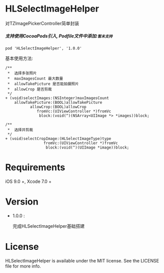 # HLSelectImageHelper
对TZImagePickerController简单封装

##### 支持使用CocoaPods引入, Podfile文件中添加:` 暂未支持 `

``` objc
pod 'HLSelectImageHelper', '1.0.0'
```

基本使用方法:<p>

``` objc
/**
 *  选择多张照片
 *  maxImagesCount 最大数量
 *  allowTakePicture 是否能拍摄照片
 *  allowCrop 是否剪裁
 */
+ (void)selectImages:(NSInteger)maxImagesCount
    allowTakePicture:(BOOL)allowTakePicture
           allowCrop:(BOOL)allowCrop
              fromVc:(UIViewController *)fromVc
               block:(void(^)(NSArray<UIImage *> *images))block;

/**
 *  选择并剪裁
 */
+ (void)selectCropImage:(HLSelectImageType)type
                 fromVc:(UIViewController *)fromVc
                  block:(void(^)(UIImage *image))block;
```

# Requirements

iOS 9.0 +, Xcode 7.0 +

# Version

* 1.0.0 :

  完成HLSelectImageHelper基础搭建

# License
HLSelectImageHelper is available under the MIT license. See the LICENSE file for more info.
